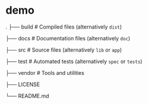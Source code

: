 # demo
.
├── build                   # Compiled files (alternatively `dist`)

├── docs                    # Documentation files (alternatively `doc`)

├── src                     # Source files (alternatively `lib` or `app`)

├── test                    # Automated tests (alternatively `spec` or `tests`)

├── vendor                   # Tools and utilities

├── LICENSE

└── README.md
